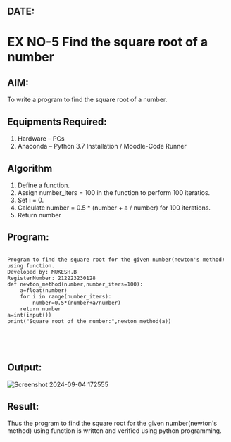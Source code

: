 ## DATE:
# EX NO-5 Find the square root of a number

## AIM:
To write a program to find the square root of a number.

## Equipments Required:
1. Hardware – PCs
2. Anaconda – Python 3.7 Installation / Moodle-Code Runner

## Algorithm
1. Define a function.
2. Assign number_iters = 100 in the function to perform 100 iteratios.
3. Set i = 0.
4. Calculate  number = 0.5 * (number + a / number) for 100 iterations.
5. Return number

## Program:
```

Program to find the square root for the given number(newton's method) using function.
Developed by: MUKESH.B
RegisterNumber: 212223230128
def newton_method(number,number_iters=100):
    a=float(number)
    for i in range(number_iters):
        number=0.5*(number+a/number)
    return number
a=int(input())
print("Square root of the number:",newton_method(a))





```

## Output:
![Screenshot 2024-09-04 172555](https://github.com/user-attachments/assets/8709c9ea-ca0e-4501-b19b-e4e1fa66d4a3)



## Result:
Thus the program to find the square root for the given number(newton's method) using function is written and verified using python programming.
